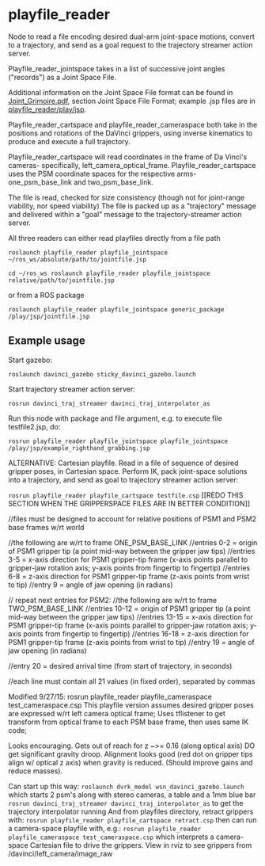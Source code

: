 # playfile_reader

Node to read a file encoding desired dual-arm joint-space motions, convert to a trajectory, and send as a goal request to the trajectory streamer action server.

Playfile_reader_jointspace takes in a list of successive joint angles ("records") as a Joint Space File.

Additional information on the Joint Space File format can be found in <a href="Joint_Grimoire.pdf">Joint_Grimoire.pdf</a>, section Joint Space File Format; example .jsp files are in <a href="/play/jsp">playfile_reader/play/jsp</a>.

Playfile_reader_cartspace and playfile_reader_cameraspace both take in the positions and rotations of the DaVinci grippers, using inverse kinematics to produce and execute a full trajectory.

Playfile_reader_cartspace will read coordinates in the frame of Da Vinci's cameras- specifically, left_camera_optical_frame. Playfile_reader_cartspace uses the PSM coordinate spaces for the respective arms- one_psm_base_link and two_psm_base_link.
<WIP>

The file is read, checked for size consistency (though not for joint-range viability, nor speed viability)
The file is packed up as a "trajectory" message and delivered within a "goal" message to the trajectory-streamer action server.

All three readers can either read playfiles directly from a file path

`roslaunch playfile_reader playfile_jointspace ~/ros_ws/absolute/path/to/jointfile.jsp`

	
<code>cd ~/ros_ws
roslaunch playfile_reader playfile_jointspace relative/path/to/jointfile.jsp</code>

or from a ROS package

`roslaunch playfile_reader playfile_jointspace generic_package /play/jsp/jointfile.jsp`

## Example usage
Start gazebo:

`roslaunch davinci_gazebo sticky_davinci_gazebo.launch`


Start trajectory streamer action server:

`rosrun davinci_traj_streamer davinci_traj_interpolator_as`


Run this node with package and file argument, e.g.
to execute file testfile2.jsp, do:

`rosrun playfile_reader playfile_jointspace playfile_jointspace /play/jsp/example_righthand_grabbing.jsp`


ALTERNATIVE: Cartesian playfile. Read in a file of sequence of desired gripper poses, in Cartesian space.
Perform IK, pack joint-space solutions into a trajectory, and send as goal to trajectory streamer action server:

`rosrun playfile_reader playfile_cartspace testfile.csp`
[[REDO THIS SECTION WHEN THE GRIPPERSPACE FILES ARE IN BETTER CONDITION]]

//files must be designed to account for relative positions of PSM1 and PSM2 base frames w/rt world

//the following are w/rt to frame ONE_PSM_BASE_LINK
//entries 0-2 = origin of PSM1 gripper tip (a point mid-way between the gripper jaw tips)
//entries 3-5 = x-axis direction for PSM1 gripper-tip frame (x-axis points parallel to gripper-jaw rotation axis; y-axis points from fingertip to fingertip)
//entries 6-8 = z-axis direction for PSM1 gripper-tip frame (z-axis points from wrist to tip)
//entry 9 = angle of jaw opening (in radians)

// repeat next entries for PSM2:
//the following are w/rt to frame TWO_PSM_BASE_LINK
//entries 10-12 = origin of PSM1 gripper tip (a point mid-way between the gripper jaw tips)
//entries 13-15 = x-axis direction for PSM1 gripper-tip frame (x-axis points parallel to gripper-jaw rotation axis; y-axis points from fingertip to fingertip)
//entries 16-18 = z-axis direction for PSM1 gripper-tip frame (z-axis points from wrist to tip)
//entry 19 = angle of jaw opening (in radians)

//entry 20 = desired arrival time (from start of trajectory, in seconds)

//each line must contain all 21 values (in fixed order), separated by commas

Modified 9/27/15:
rosrun playfile_reader playfile_cameraspace test_cameraspace.csp
This playfile version assumes desired gripper poses are expressed w/rt left camera optical frame;
Uses tflistener to get transform from optical frame to each PSM base frame, then uses same
IK code;

Looks encouraging.  Gets out of reach for z ~>= 0.16 (along optical axis)
DO get significant gravity droop.  Alignment looks good (red dot on gripper tips
align w/ optical z axis) when gravity is reduced.  (Should improve gains and reduce
masses).

Can start up this way:
`roslaunch dvrk_model wsn_davinci_gazebo.launch`
which starts 2 psm's along with stereo cameras, a table and a 1mm blue bar
`rosrun davinci_traj_streamer davinci_traj_interpolator_as`
to get the trajectory interpolator running
And from playfiles directory, retract grippers with:
`rosrun playfile_reader playfile_cartspace retract.csp`
then can run a camera-space playfile with, e.g.:
`rosrun playfile_reader playfile_cameraspace test_cameraspace.csp`
which interprets a camera-space Cartesian file to drive the grippers.
View in rviz to see grippers from /davinci/left_camera/image_raw






    
